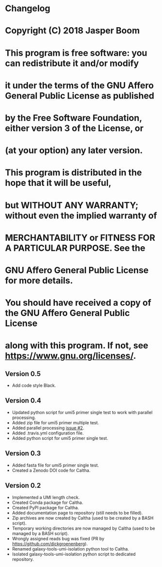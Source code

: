# Changelog

# Copyright (C) 2018 Jasper Boom

# This program is free software: you can redistribute it and/or modify
# it under the terms of the GNU Affero General Public License as published
# by the Free Software Foundation, either version 3 of the License, or
# (at your option) any later version.

# This program is distributed in the hope that it will be useful,
# but WITHOUT ANY WARRANTY; without even the implied warranty of
# MERCHANTABILITY or FITNESS FOR A PARTICULAR PURPOSE. See the
# GNU Affero General Public License for more details.

# You should have received a copy of the GNU Affero General Public License
# along with this program. If not, see <https://www.gnu.org/licenses/>.

## Version 0.5
+ Add code style Black.

## Version 0.4
+ Updated python script for umi5 primer single test to work with parallel processing.
+ Added zip file for umi5 primer multiple test.
+ Added parallel processing [issue #2](https://github.com/JasperBoom/caltha/issues/2).
+ Added .travis.yml configuration file.
+ Added python script for umi5 primer single test.

## Version 0.3
+ Added fasta file for umi5 primer single test.
+ Created a Zenodo DOI code for Caltha.

## Version 0.2
+ Implemented a UMI length check.
+ Created Conda package for Caltha.
+ Created PyPI package for Caltha.
+ Added documentation page to repository (still needs to be filled).
+ Zip archives are now created by Caltha (used to be created by a BASH script).
+ Temporary working directories are now managed by Caltha (used to be managed by a BASH script).
+ Wrongly assigned reads bug was fixed (PR by https://github.com/dickgroenenberg).
+ Renamed galaxy-tools-umi-isolation python tool to Caltha.
+ Isolated galaxy-tools-umi-isolation python script to dedicated repository.
